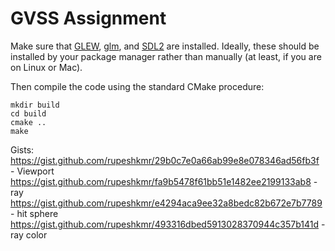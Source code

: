 
# GVSS Assignment

Make sure that [GLEW](https://glew.sourceforge.net/), [glm](https://github.com/g-truc/glm), and [SDL2](https://www.libsdl.org/) are installed. Ideally, these should be installed by your package manager rather than manually (at least, if you are on Linux or Mac).

Then compile the code using the standard CMake procedure:

```
mkdir build
cd build
cmake ..
make
```
Gists: 
https://gist.github.com/rupeshkmr/29b0c7e0a66ab99e8e078346ad56fb3f - Viewport
https://gist.github.com/rupeshkmr/fa9b5478f61bb51e1482ee2199133ab8 - ray
https://gist.github.com/rupeshkmr/e4294aca9ee32a8bedc82b672e7b7789 - hit sphere  
https://gist.github.com/rupeshkmr/493316dbed5913028370944c357b141d - ray color
